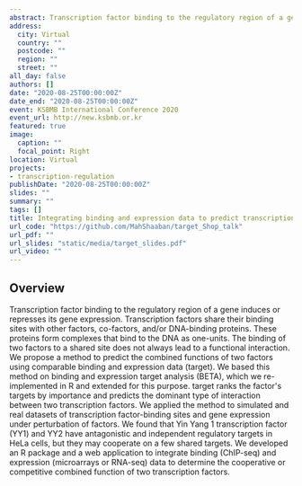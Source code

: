 ```yaml
---
abstract: Transcription factor binding to the regulatory region of a gene induces or represses its gene expression. Transcription factors share their binding sites with other factors, co-factors, and/or DNA-binding proteins. These proteins form complexes that bind to the DNA as one-units. The binding of two factors to a shared site does not always lead to a functional interaction. We propose a method to predict the combined functions of two factors using comparable binding and expression data (target). We based this method on binding and expression target analysis (BETA), which we re-implemented in R and extended for this purpose. target ranks the factor's targets by importance and predicts the dominant type of interaction between two transcription factors. We applied the method to simulated and real datasets of transcription factor-binding sites and gene expression under perturbation of factors. We found that Yin Yang 1 transcription factor (YY1) and YY2 have antagonistic and independent regulatory targets in HeLa cells, but they may cooperate on a few shared targets. We developed an R package and a web application to integrate binding (ChIP-seq) and expression (microarrays or RNA-seq) data to determine the cooperative or competitive combined function of two transcription factors.
address:
  city: Virtual
  country: ""
  postcode: ""
  region: ""
  street: ""
all_day: false
authors: []
date: "2020-08-25T00:00:00Z"
date_end: "2020-08-25T00:00:00Z"
event: KSBMB International Conference 2020
event_url: http://new.ksbmb.or.kr
featured: true
image:
  caption: ""
  focal_point: Right
location: Virtual
projects:
- transcription-regulation
publishDate: "2020-08-25T00:00:00Z"
slides: ""
summary: ""
tags: []
title: Integrating binding and expression data to predict transcription factors combined function
url_code: "https://github.com/MahShaaban/target_Shop_talk"
url_pdf: ""
url_slides: "static/media/target_slides.pdf"
url_video: ""
---
```


## Overview

Transcription factor binding to the regulatory region of a gene induces or represses its gene expression. Transcription factors share their binding sites with other factors, co-factors, and/or DNA-binding proteins. These proteins form complexes that bind to the DNA as one-units. The binding of two factors to a shared site does not always lead to a functional interaction. We propose a method to predict the combined functions of two factors using comparable binding and expression data (target). We based this method on binding and expression target analysis (BETA), which we re-implemented in R and extended for this purpose. target ranks the factor's targets by importance and predicts the dominant type of interaction between two transcription factors. We applied the method to simulated and real datasets of transcription factor-binding sites and gene expression under perturbation of factors. We found that Yin Yang 1 transcription factor (YY1) and YY2 have antagonistic and independent regulatory targets in HeLa cells, but they may cooperate on a few shared targets. We developed an R package and a web application to integrate binding (ChIP-seq) and expression (microarrays or RNA-seq) data to determine the cooperative or competitive combined function of two transcription factors.
